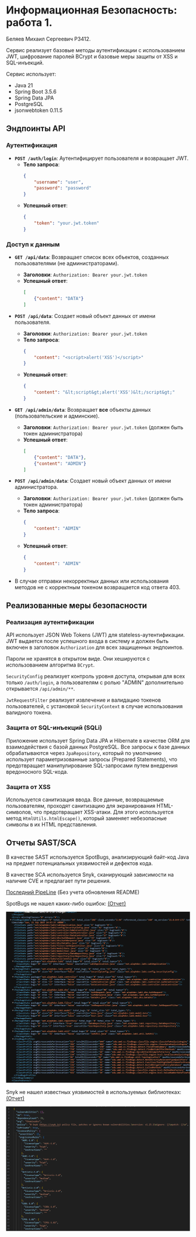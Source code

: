 # Информационная Безопасность: работа 1.

Беляев Михаил Сергеевич P3412.

Сервис реализует базовые методы аутентификации с использованием JWT, шифрование паролей BCrypt и базовые меры защиты от XSS и SQL-инъекций.

Сервис использует:
- Java 21
- Spring Boot 3.5.6
- Spring Data JPA
- PostgreSQL
- jsonwebtoken 0.11.5

## Эндпоинты API

### Аутентификация

*   **`POST /auth/login`**: Аутентифицирует пользователя и возвращает JWT.
    *   **Тело запроса**:
        ```json
        {
            "username": "user",
            "password": "password"
        }
        ```
    *   **Успешный ответ**:
        ```json
        {
            "token": "your.jwt.token"
        }
        ```

### Доступ к данным

*   **`GET /api/data`**: Возвращает список всех объектов, созданных пользователями (не администраторами).
    *   **Заголовки**: `Authorization: Bearer your.jwt.token`
    *   **Успешный ответ**:
        ```json
        [
            {"content": "DATA"}
        ]
        ```

*   **`POST /api/data`**: Создает новый объект данных от имени пользователя.
    *   **Заголовки**: `Authorization: Bearer your.jwt.token`
    *   **Тело запроса**:
        ```json
        {
            "content": "<script>alert('XSS')</script>"
        }
        ```
    *   **Успешный ответ**:
        ```json
        {
            "content": "&lt;script&gt;alert('XSS')&lt;/script&gt;"
        }
        ```

*   **`GET /api/admin/data`**: Возвращает **все** объекты данных (пользовательские и админские).
    *   **Заголовки**: `Authorization: Bearer your.jwt.token` (должен быть токен администратора)
    *   **Успешный ответ**:
        ```json
        [
            {"content": "DATA"},
            {"content": "ADMIN"}
        ]
        ```

*   **`POST /api/admin/data`**: Создает новый объект данных от имени администратора.
    *   **Заголовки**: `Authorization: Bearer your.jwt.token` (должен быть токен администратора)
    *   **Тело запроса**:
        ```json
        {
            "content": "ADMIN"
        }
        ```
    *   **Успешный ответ**:
        ```json
        {
            "content": "ADMIN"
        }
        ```
*   В случае отправки некорректных данных или использования методов не с корректным токеном возвращается код ответа 403.
## Реализованные меры безопасности

### Реализация аутентификации
API использует JSON Web Tokens (JWT) для stateless-аутентификации. JWT выдается после успешного входа в систему и должен быть включен в заголовок `Authorization` для всех защищенных эндпоинтов.

Пароли не хранятся в открытом виде. Они хешируются с использованием алгоритма `BCrypt`.

`SecurityConfig` реализует контроль уровня доступа, открывая для всех только `/auth/login`, а пользователям с ролью "ADMIN" дополнительно открывается `/api/admin/**`.

`JwtRequestFilter` реализует извлечение и валидацию токенов пользователей, с установкой `SecurityContext` в случае использования валидного токена.

### Защита от SQL-инъекций (SQLi)
Приложение использует Spring Data JPA и Hibernate в качестве ORM для взаимодействия с базой данных PostgreSQL. Все запросы к базе данных обрабатываются через `JpaRepository`, который по умолчанию использует параметризованные запросы (Prepared Statements), что предотвращает манипулирование SQL-запросами путем внедрения вредоносного SQL-кода.

### Защита от XSS
Используется санитизация ввода. Все данные, возвращаемые пользователям, проходят санитизацию для экранирования HTML-символов, что предотвращает XSS-атаки. Для этого используется метод `HtmlUtils.htmlEscape()`, который заменяет небезопасные символы в их HTML представления.

## Отчеты SAST/SCA

В качестве SAST используется SpotBugs, анализирующий байт-код Java на предмет потенциальных уязвимостей и дефектов кода.

В качестве SCA используется Snyk, сканирующий зависимости на наличие CVE и предлагает пути решения.

[Последний PipeLine](https://github.com/TheMixaDev/IB-1/actions/runs/17895098021) (Без учета обновления README)

SpotBugs не нашел каких-либо ошибок: [(Отчет)](./docs/spotbugsXml.xml)

![](./docs/spotbugs.PNG)

Snyk не нашел известных уязвимостей в используемых библиотеках: [(Отчет)](./docs/snyk-report.json)

![](./docs/snyk.PNG)